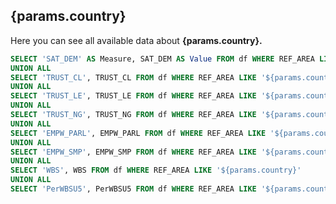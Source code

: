 ## {params.country}

Here you can see all available data about **{params.country}.**

```sql all_country_data
SELECT 'SAT_DEM' AS Measure, SAT_DEM AS Value FROM df WHERE REF_AREA LIKE '${params.country}'
UNION ALL
SELECT 'TRUST_CL', TRUST_CL FROM df WHERE REF_AREA LIKE '${params.country}'
UNION ALL
SELECT 'TRUST_LE', TRUST_LE FROM df WHERE REF_AREA LIKE '${params.country}'
UNION ALL
SELECT 'TRUST_NG', TRUST_NG FROM df WHERE REF_AREA LIKE '${params.country}'
UNION ALL
SELECT 'EMPW_PARL', EMPW_PARL FROM df WHERE REF_AREA LIKE '${params.country}'
UNION ALL
SELECT 'EMPW_SMP', EMPW_SMP FROM df WHERE REF_AREA LIKE '${params.country}'
UNION ALL
SELECT 'WBS', WBS FROM df WHERE REF_AREA LIKE '${params.country}'
UNION ALL
SELECT 'PerWBSU5', PerWBSU5 FROM df WHERE REF_AREA LIKE '${params.country}';

```

<DataTable data="{all_country_data}" search="true" />